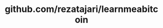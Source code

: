 ---
layout: post
title: github.com/rezatajari/learnmeabitcoin
categories: link
tags: [انگلیسی, برنامه‌نویسی]
---